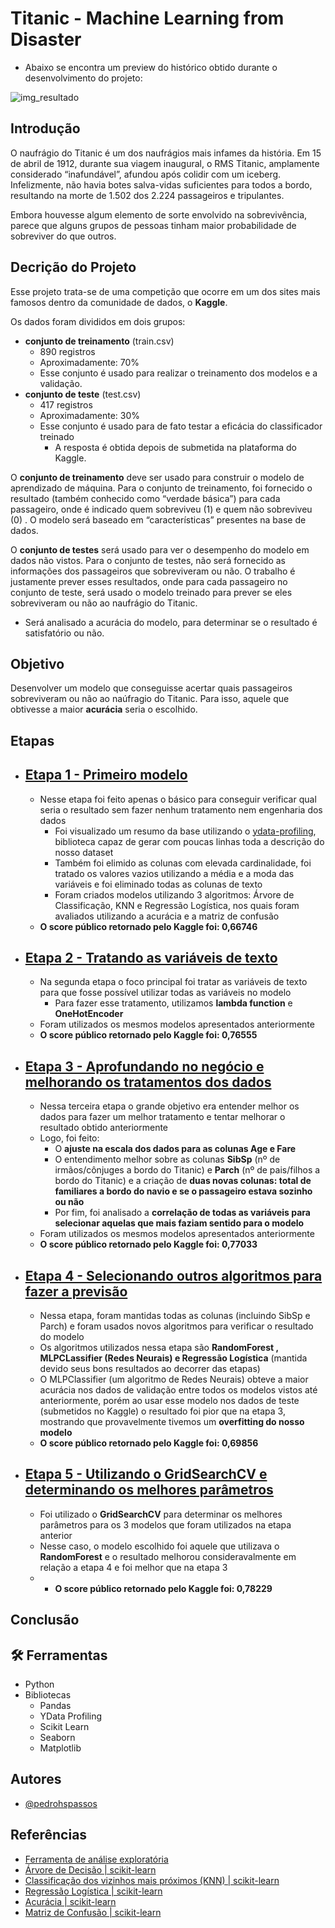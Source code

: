 
# Titanic - Machine Learning from Disaster 

- Abaixo se encontra um preview do histórico obtido durante o desenvolvimento do projeto:

![img_resultado](https://github.com/user-attachments/assets/f3377bd0-77ce-4aea-8825-06649091a1b2)


## Introdução

O naufrágio do Titanic é um dos naufrágios mais infames da história. Em 15 de abril de 1912, durante sua viagem inaugural, o RMS Titanic, amplamente considerado “inafundável”, afundou após colidir com um iceberg. Infelizmente, não havia botes salva-vidas suficientes para todos a bordo, resultando na morte de 1.502 dos 2.224 passageiros e tripulantes.

Embora houvesse algum elemento de sorte envolvido na sobrevivência, parece que alguns grupos de pessoas tinham maior probabilidade de sobreviver do que outros.



## Decrição do Projeto

Esse projeto trata-se de uma competição que ocorre em um dos sites mais famosos dentro da comunidade de dados, o **Kaggle**.

Os dados foram divididos em dois grupos:

- **conjunto de treinamento** (train.csv)
    - 890 registros 
    - Aproximadamente: 70%
    - Esse conjunto é usado para realizar o treinamento dos modelos e a validação.
- **conjunto de teste** (test.csv)
    - 417 registros 
    - Aproximadamente: 30%
    - Esse conjunto é usado para de fato testar a eficácia do classificador treinado
        - A resposta é obtida depois de submetida na plataforma do Kaggle.

O **conjunto de treinamento** deve ser usado para construir o modelo de aprendizado de máquina. Para o conjunto de treinamento, foi fornecido o resultado (também conhecido como “verdade básica”) para cada passageiro, onde é indicado quem sobreviveu (1) e quem não sobreviveu (0) . O modelo será baseado em “características” presentes na base de dados.

O **conjunto de testes** será usado para ver o desempenho do modelo em dados não vistos. Para o conjunto de testes, não será fornecido as informações dos passageiros que sobreviveram ou não. O trabalho é justamente prever esses resultados, onde para cada passageiro no conjunto de teste, será usado o modelo treinado para prever se eles sobreviveram ou não ao naufrágio do Titanic.

- Será analisado a acurácia do modelo, para determinar se o resultado é satisfatório ou não.

## Objetivo

Desenvolver um modelo que conseguisse acertar quais passageiros sobreviveram ou não ao naúfragio do Titanic. Para isso, aquele que obtivesse a maior **acurácia** seria o escolhido.

## Etapas

- ## [Etapa 1 - Primeiro modelo](https://github.com/pedrohspassos/predicted-survivors-titanic/blob/main/analise_titanic_parte1.ipynb)
    - Nesse etapa foi feito apenas o básico para conseguir verificar qual seria o resultado sem fazer nenhum tratamento nem engenharia dos dados
      - Foi visualizado um resumo da base utilizando o [ydata-profiling](https://github.com/ydataai/ydata-profiling), biblioteca capaz de gerar com poucas linhas toda a descrição do nosso dataset
      - Também foi elimido as colunas com elevada cardinalidade, foi tratado os valores vazios utilizando a média e a moda das variáveis e foi eliminado todas as colunas de texto
      - Foram criados modelos utilizando 3 algoritmos: Árvore de Classificação, KNN e Regressão Logística, nos quais foram avaliados utilizando a acurácia e a matriz de confusão
  - **O score público retornado pelo Kaggle foi: 0,66746**
    
- ## [Etapa 2 - Tratando as variáveis de texto](https://github.com/pedrohspassos/predicted-survivors-titanic/blob/main/analise_titanic_parte2.ipynb)
    - Na segunda etapa o foco principal foi tratar as variáveis de texto para que fosse possível utilizar todas as variáveis no modelo
        - Para fazer esse tratamento, utilizamos **lambda function** e **OneHotEncoder**
    - Foram utilizados os mesmos modelos apresentados anteriormente
    - **O score público retornado pelo Kaggle foi: 0,76555**

- ## [Etapa 3 - Aprofundando no negócio e melhorando os tratamentos dos dados](https://github.com/pedrohspassos/predicted-survivors-titanic/blob/main/analise_titanic_parte3.ipynb)
    - Nessa terceira etapa o grande objetivo era entender melhor os dados para fazer um melhor tratamento e tentar melhorar o resultado obtido anteriormente
    - Logo, foi feito:
        - O **ajuste na escala dos dados para as colunas Age e Fare**
        - O entendimento melhor sobre as colunas **SibSp** (nº de irmãos/cônjuges a bordo do Titanic) e **Parch** (nº de pais/filhos a bordo do Titanic) e a criação de **duas novas colunas: total de familiares a bordo do navio e se o passageiro estava sozinho ou não**
        - Por fim, foi analisado a **correlação de todas as variáveis para selecionar aquelas que mais faziam sentido para o modelo**
    - Foram utilizados os mesmos modelos apresentados anteriormente
    - **O score público retornado pelo Kaggle foi: 0,77033**
      
- ## [Etapa 4 - Selecionando outros algoritmos para fazer a previsão](https://github.com/pedrohspassos/predicted-survivors-titanic/blob/main/analise_titanic_parte4.ipynb)
    - Nessa etapa, foram mantidas todas as colunas (incluindo SibSp e Parch) e foram usados novos algoritmos para verificar o resultado do modelo
    - Os algoritmos utilizados nessa etapa são **RandomForest , MLPCLassifier (Redes Neurais) e Regressão Logística** (mantida devido seus bons resultados ao decorrer das etapas)
    - O MLPClassifier (um algoritmo de Redes Neurais) obteve a maior acurácia nos dados de validação entre todos os modelos vistos até anteriormente, porém ao usar esse modelo nos dados de teste (submetidos no Kaggle) o resultado foi pior que na etapa 3, mostrando que provavelmente tivemos um **overfitting do nosso modelo**
    - **O score público retornado pelo Kaggle foi: 0,69856**
      
- ## [Etapa 5 - Utilizando o GridSearchCV e determinando os melhores parâmetros](https://github.com/pedrohspassos/predicted-survivors-titanic/blob/main/analise_titanic_parte5.ipynb)
    - Foi utilizado o **GridSearchCV** para determinar os melhores parâmetros para os 3 modelos que foram utilizados na etapa anterior
    - Nesse caso, o modelo escolhido foi aquele que utilizava o **RandomForest** e o resultado melhorou consideravalmente em relação a etapa 4 e foi melhor que na etapa 3
    -  - **O score público retornado pelo Kaggle foi: 0,78229**






## Conclusão







## 🛠 Ferramentas
- Python 
- Bibliotecas 
    - Pandas
    - YData Profiling
    - Scikit Learn 
    - Seaborn
    - Matplotlib
    



## Autores

- [@pedrohspassos](https://github.com/pedrohspassos)



## Referências


 - [Ferramenta de análise exploratória](https://github.com/ydataai/ydata-profiling)
 - [Árvore de Decisão | scikit-learn](https://scikit-learn.org/stable/modules/tree.html#classification)
 - [Classificação dos vizinhos mais próximos (KNN) | scikit-learn](https://scikit-learn.org/stable/modules/generated/sklearn.neighbors.KNeighborsClassifier.html#sklearn.neighbors.KNeighborsClassifier)
 - [Regressão Logística | scikit-learn](https://scikit-learn.org/stable/modules/generated/sklearn.linear_model.LogisticRegression.html#sklearn.linear_model.LogisticRegression)
- [Acurácia | scikit-learn](https://scikit-learn.org/stable/modules/generated/sklearn.metrics.accuracy_score.html)
- [Matriz de Confusão | scikit-learn](https://scikit-learn.org/stable/modules/generated/sklearn.metrics.confusion_matrix.html)

